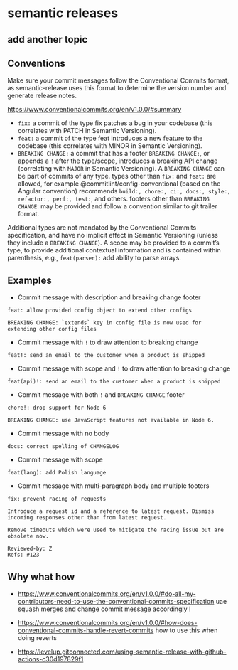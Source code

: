# semantic releases

## add another topic

## Conventions

Make sure your commit messages follow the Conventional Commits format, as semantic-release uses this format to determine the version number and generate release notes.

https://www.conventionalcommits.org/en/v1.0.0/#summary

- `fix:` a commit of the type fix patches a bug in your codebase (this correlates with PATCH in Semantic Versioning).
- `feat:` a commit of the type feat introduces a new feature to the codebase (this correlates with MINOR in Semantic Versioning).
- `BREAKING CHANGE:` a commit that has a footer `BREAKING CHANGE:`, or appends a `!` after the type/scope, introduces a breaking API change (correlating with `MAJOR` in Semantic Versioning). A `BREAKING CHANGE` can be part of commits of any type.
types other than `fix:` and `feat:` are allowed, for example @commitlint/config-conventional (based on the Angular convention) recommends `build:, chore:, ci:, docs:, style:, refactor:, perf:, test:`, and others.
footers other than `BREAKING CHANGE`: <description> may be provided and follow a convention similar to git trailer format.

Additional types are not mandated by the Conventional Commits specification, and have no implicit effect in Semantic Versioning (unless they include a `BREAKING CHANGE`). A scope may be provided to a commit’s type, to provide additional contextual information and is contained within parenthesis, e.g., `feat(parser):` add ability to parse arrays.

## Examples

- Commit message with description and breaking change footer 
```
feat: allow provided config object to extend other configs

BREAKING CHANGE: `extends` key in config file is now used for extending other config files
```

- Commit message with `!` to draw attention to breaking change
```
feat!: send an email to the customer when a product is shipped
```

- Commit message with scope and `!` to draw attention to breaking change
```
feat(api)!: send an email to the customer when a product is shipped
```

- Commit message with both `!` and `BREAKING CHANGE` footer
```
chore!: drop support for Node 6

BREAKING CHANGE: use JavaScript features not available in Node 6.
```

- Commit message with no body
```
docs: correct spelling of CHANGELOG
```

- Commit message with scope
```
feat(lang): add Polish language
```

- Commit message with multi-paragraph body and multiple footers
```
fix: prevent racing of requests

Introduce a request id and a reference to latest request. Dismiss
incoming responses other than from latest request.

Remove timeouts which were used to mitigate the racing issue but are
obsolete now.

Reviewed-by: Z
Refs: #123
```


## Why what how

- https://www.conventionalcommits.org/en/v1.0.0/#do-all-my-contributors-need-to-use-the-conventional-commits-specification
uae squash merges and change commit message accordingly !
- https://www.conventionalcommits.org/en/v1.0.0/#how-does-conventional-commits-handle-revert-commits
how to use this when doing reverts

- https://levelup.gitconnected.com/using-semantic-release-with-github-actions-c30d197829f1

